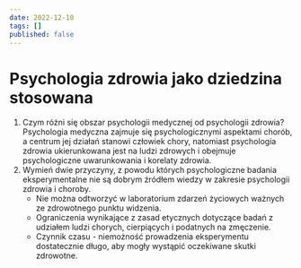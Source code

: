 ```yaml
---
date: 2022-12-10
tags: []
published: false
---
```

# Psychologia zdrowia jako dziedzina stosowana

 1. Czym różni się obszar psychologii medycznej od psychologii zdrowia?  
	 Psychologia medyczna zajmuje się psychologicznymi aspektami chorób, a centrum jej działań stanowi człowiek chory, natomiast psychologia zdrowia ukierunkowana jest na ludzi zdrowych i obejmuje psychologiczne uwarunkowania i korelaty zdrowia.      
2. Wymień dwie przyczyny, z powodu których psychologiczne badania eksperymentalne nie są dobrym źródłem wiedzy w zakresie psychologii zdrowia i choroby.
	- Nie można odtworzyć w laboratorium zdarzeń życiowych ważnych ze zdrowotnego punktu widzenia.  
	- Ograniczenia wynikające z zasad etycznych dotyczące badań z udziałem ludzi chorych, cierpiących i podatnych na zmęczenie.
	- Czynnik czasu - niemożność prowadzenia eksperymentu dostatecznie długo, aby mogły wystąpić oczekiwane skutki zdrowotne.
